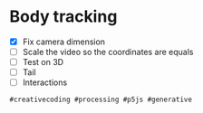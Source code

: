 # Body tracking

- [x] Fix camera dimension
- [ ] Scale the video so the coordinates are equals
- [ ] Test on 3D
- [ ] Tail
- [ ] Interactions

`#creativecoding #processing #p5js #generative`